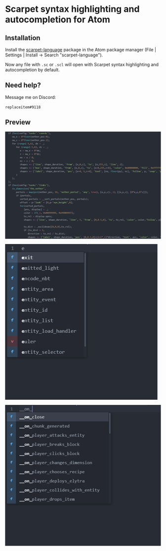 # Scarpet syntax highlighting and autocompletion for Atom

## Installation

Install the [scarpet-language](https://atom.io/packages/language-scarpet) package in the Atom package manager (File | Settings | Install -> Search "scarpet-language").

Now any file with `.sc` or `.scl` will open with Scarpet syntax highlighting and autocompletion by default.

## Need help?

Message me on Discord:

`replaceitem#9118`

## Preview

![Syntax highlighting](syntax-highlighting-preview.png)

![Autocompletion](autocomplete-preview1.png)

![Autocompletion](autocomplete-preview2.png)
